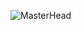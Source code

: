 ![MasterHead](https://count.getloli.com/@cmyyx?name=cmyyx&theme=original-old&padding=7&offset=0&align=top&scale=1&pixelated=1&darkmode=auto)
